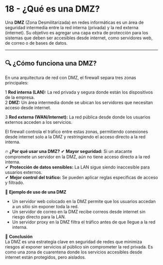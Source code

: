 # 18 - ¿Qué es una DMZ?

Una **DMZ** (Zona Desmilitarizada) en redes informáticas es un área de seguridad intermedia entre la red interna (privada) y la red externa (internet). Su objetivo es agregar una capa extra de protección para los sistemas que deben ser accesibles desde internet, como servidores web, de correo o de bases de datos.

---

## 🔍 ¿Cómo funciona una DMZ?

En una arquitectura de red con DMZ, el firewall separa tres zonas principales:

1 **Red interna (LAN):** La red privada y segura donde están los dispositivos de la empresa.  
2 **DMZ:** Un área intermedia donde se ubican los servidores que necesitan acceso desde internet.

3 **Red externa (WAN/Internet):** La red pública desde donde los usuarios externos acceden a los servicios.

El firewall controla el tráfico entre estas zonas, permitiendo conexiones desde internet solo a la DMZ y restringiendo el acceso directo a la red interna.

🔥 **¿Por qué usar una DMZ?**
✔ **Mayor seguridad:** Si un atacante compromete un servidor en la DMZ, aún no tiene acceso directo a la red interna.  
✔ **Protección de datos sensibles:** La LAN sigue siendo inaccesible para usuarios externos.  
✔ **Mejor control del tráfico:** Se pueden aplicar reglas específicas de acceso y filtrado.

🏢 **Ejemplo de uso de una DMZ**
- Un servidor web colocado en la DMZ permite que los usuarios accedan a un sitio sin exponer toda la red.
- Un servidor de correo en la DMZ recibe correos desde internet sin riesgo directo para la LAN.
- Un servidor proxy en la DMZ filtra el tráfico antes de que llegue a la red interna.

🚨 **Conclusión**  
La DMZ es una estrategia clave en seguridad de redes que minimiza riesgos al exponer servicios al público sin comprometer la red privada. Es como una zona de cuarentena donde los servicios accesibles desde internet están protegidos, pero aislados.
